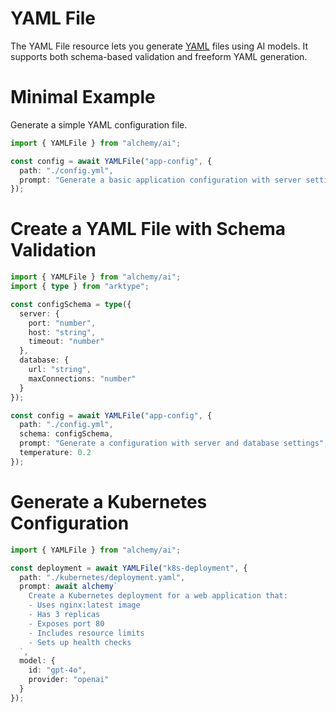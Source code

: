 # YAML File

The YAML File resource lets you generate [YAML](https://yaml.org/) files using AI models. It supports both schema-based validation and freeform YAML generation.

# Minimal Example

Generate a simple YAML configuration file.

```ts
import { YAMLFile } from "alchemy/ai";

const config = await YAMLFile("app-config", {
  path: "./config.yml",
  prompt: "Generate a basic application configuration with server settings and database connection details"
});
```

# Create a YAML File with Schema Validation

```ts
import { YAMLFile } from "alchemy/ai";
import { type } from "arktype";

const configSchema = type({
  server: {
    port: "number",
    host: "string",
    timeout: "number"
  },
  database: {
    url: "string",
    maxConnections: "number"
  }
});

const config = await YAMLFile("app-config", {
  path: "./config.yml",
  schema: configSchema,
  prompt: "Generate a configuration with server and database settings",
  temperature: 0.2
});
```

# Generate a Kubernetes Configuration

```ts
import { YAMLFile } from "alchemy/ai";

const deployment = await YAMLFile("k8s-deployment", {
  path: "./kubernetes/deployment.yaml",
  prompt: await alchemy`
    Create a Kubernetes deployment for a web application that:
    - Uses nginx:latest image
    - Has 3 replicas
    - Exposes port 80
    - Includes resource limits
    - Sets up health checks
  `,
  model: {
    id: "gpt-4o",
    provider: "openai"
  }
});
```